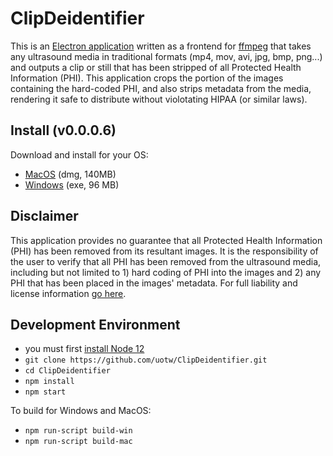 # ClipDeidentifier
This is an [Electron application](https://electronjs.org/) written as a frontend for [ffmpeg](https://www.ffmpeg.org/) that takes any ultrasound media in traditional formats (mp4, mov, avi, jpg, bmp, png...) and outputs a clip or still that has been stripped of all Protected Health Information (PHI). This application crops the portion of the images containing the hard-coded PHI, and also strips metadata from the media, rendering it safe to distribute without violotating HIPAA (or similar laws).

## Install (v0.0.0.6)
Download and install for your OS:
- [MacOS](https://d25ixnv6uinqzi.cloudfront.net/Anonymizer/CD.installer.0.0.0.6.dmg) (dmg, 140MB)
- [Windows](https://d25ixnv6uinqzi.cloudfront.net/Anonymizer/CD.installer.0.0.0.6.exe) (exe, 96 MB)


## Disclaimer
This application provides no guarantee that all Protected Health Information (PHI) has been removed from its resultant images. It is the responsibility of the user to verify that all PHI has been removed from the ultrasound media, including but not limited to 1) hard coding of PHI into the images and 2) any PHI that has been placed in the images' metadata. For full liability and license information [go here](https://github.com/uotw/ClipDeidentifier/blob/master/LICENSE.md).

## Development Environment
- you must first [install Node 12](https://nodejs.org/en/download/)
- `git clone https://github.com/uotw/ClipDeidentifier.git`
- `cd ClipDeidentifier`
- `npm install`
- `npm start`

To build for Windows and MacOS:
- `npm run-script build-win`
- `npm run-script build-mac`
